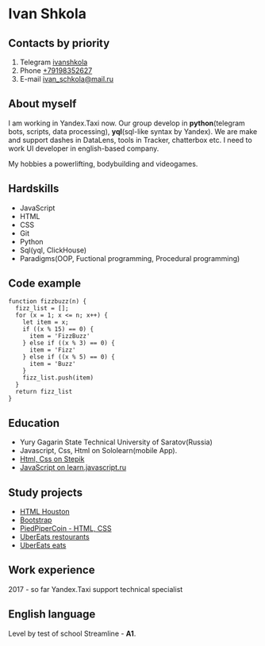 # Ivan Shkola

## Contacts by priority
1. Telegram [ivanshkola](t.me/ivanshkola)
2. Phone [+79198352627]()
3. E-mail ivan_schkola@mail.ru

## About myself
I am working in Yandex.Taxi now. 
Our group develop in **python**(telegram bots, scripts, data processing), **yql**(sql-like syntax by Yandex). 
We are make and support dashes in DataLens, tools in Tracker, chatterbox etc.
I need to work UI developer in english-based company.

My hobbies a powerlifting, bodybuilding and videogames.

## Hardskills
+ JavaScript
+ HTML
+ CSS
+ Git
+ Python
+ Sql(yql, ClickHouse)
+ Paradigms(OOP, Fuctional programming, Procedural programming)

## Code example
```
function fizzbuzz(n) {
  fizz_list = [];
  for (x = 1; x <= n; x++) {
    let item = x;
    if ((x % 15) == 0) {
      item = 'FizzBuzz'
    } else if ((x % 3) == 0) {
      item = 'Fizz'
    } else if ((x % 5) == 0) {
      item = 'Buzz'
    }
    fizz_list.push(item)
  }
  return fizz_list
}
```

## Education 
+ Yury Gagarin State Technical University of Saratov(Russia)
+ Javascript, Css, Html on Sololearn(mobile App).
+ [Html, Css on Stepik](https://stepik.org/course/38218/promo)
+ [JavaScript on learn.javascript.ru](https://learn.javascript.ru/)

## Study projects
+ [HTML Houston](https://versus-25.github.io/houston_homework/)
+ [Bootstrap](https://versus-25.github.io/lending_bootsrap/)
+ [PiedPiperCoin - HTML, CSS](https://versus-25.github.io/piedpipercoin/)
+ [UberEats restourants](https://versus-25.github.io/ubereats/)
+ [UberEats eats](https://versus-25.github.io/ubereats2/)

## Work experience
2017 - so far Yandex.Taxi support technical specialist

## English language
Level by test of school Streamline - **A1**.

